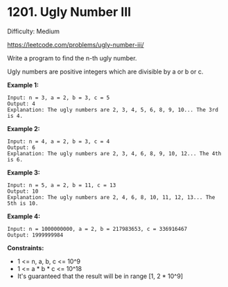 # 1201. Ugly Number III

Difficulty: Medium

https://leetcode.com/problems/ugly-number-iii/

Write a program to find the n-th ugly number.

Ugly numbers are positive integers which are divisible by a or b or c.

**Example 1:**
```
Input: n = 3, a = 2, b = 3, c = 5
Output: 4
Explanation: The ugly numbers are 2, 3, 4, 5, 6, 8, 9, 10... The 3rd is 4.
```

**Example 2:**
```
Input: n = 4, a = 2, b = 3, c = 4
Output: 6
Explanation: The ugly numbers are 2, 3, 4, 6, 8, 9, 10, 12... The 4th is 6.
```

**Example 3:**
```
Input: n = 5, a = 2, b = 11, c = 13
Output: 10
Explanation: The ugly numbers are 2, 4, 6, 8, 10, 11, 12, 13... The 5th is 10.
```

**Example 4:**
```
Input: n = 1000000000, a = 2, b = 217983653, c = 336916467
Output: 1999999984
```

**Constraints:**

* 1 <= n, a, b, c <= 10^9
* 1 <= a * b * c <= 10^18
* It's guaranteed that the result will be in range [1, 2 * 10^9]
